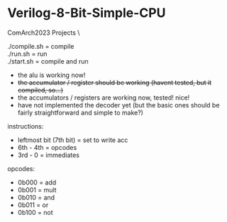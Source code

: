 # Verilog-8-Bit-Simple-CPU
ComArch2023 Projects \

./compile.sh = compile \
./run.sh = run \
./start.sh = compile and run

- the alu is working now!
- ~~the accumulator / register should be working (havent tested, but it compiled, so...)~~
- the accumulators / registers are working now, tested! nice!
- have not implemented the decoder yet (but the basic ones should be fairly straightforward and simple to make?)

instructions:

- leftmost bit (7th bit) = set to write acc
- 6th - 4th = opcodes
- 3rd - 0 = immediates

opcodes:

- 0b000 = add
- 0b001 = mult
- 0b010 = and
- 0b011 = or
- 0b100 = not

